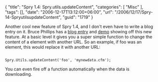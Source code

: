 {
	"title": "Spry 1.4: Spry.utils.updateContent",
	"categories": [
		"Misc"
	],
	"tags": [],
	"date": "2006-12-17T13:12:00+06:00",
	"url": "/2006/12/17/Spry-14-SpryutilsupdateContent",
	"guid": "1719"
}

Another cool new feature of Spry 1.4, and I don't even have to write a blog entry on it. Bruce Phillips has a <a href="http://www.brucephillips.name/blog/index.cfm/2006/12/17/How-To-Use-Sprys-SpryutilsupdateContent-Function-To-Update-Content-Without-Reloading-The-Web-Page">blog entry</a> and <a href="http://www.brucephillips.name/spry/updatecontentexample/">demo</a> showing off this new feature. At a basic level it gives you a super simple function to change the content of a element with another URL. So an example, if foo was an element, this would replace it with another URL:

<code>
Spry.Utils.updateContent('foo', 'mynewdata.cfm');
</code>

You can even fire off a function automatically when the data is downloading.